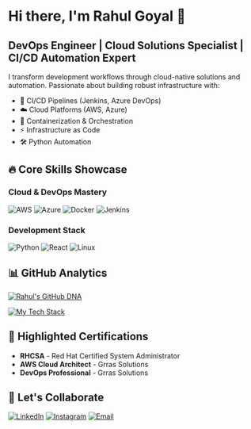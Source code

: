 <!--
**RG0901/rg0901** is a ✨ _special_ ✨ repository because its `README.md` (this file) appears on your GitHub profile.

Here are some ideas to get you started:
 ## Hi there 👋
- 🔭 I’m currently working on ...
- 🌱 I’m currently learning ...
- 👯 I’m looking to collaborate on ...
- 🤔 I’m looking for help with ...
- 💬 Ask me about ...
- 📫 How to reach me: ...
- 😄 Pronouns: ...
- ⚡ Fun fact: ...

![Terraform](https://img.shields.io/badge/Terraform-IaC_Specialist-7B42BC?style=for-the-badge&logo=terraform&logoColor=white)
-->


# Hi there, I'm Rahul Goyal 👋

## DevOps Engineer | Cloud Solutions Specialist | CI/CD Automation Expert

I transform development workflows through cloud-native solutions and automation. Passionate about building robust infrastructure with:

- 🚀 CI/CD Pipelines (Jenkins, Azure DevOps)
- ☁️ Cloud Platforms (AWS, Azure)
- 🐳 Containerization & Orchestration
- ⚡ Infrastructure as Code
- 🛠️ Python Automation

## 🔥 Core Skills Showcase

### Cloud & DevOps Mastery
![AWS](https://img.shields.io/badge/AWS-Expert-232F3E?style=for-the-badge&logo=amazon-aws&logoColor=white)
![Azure](https://img.shields.io/badge/Azure-Professional-0089D6?style=for-the-badge&logo=microsoft-azure&logoColor=white)
![Docker](https://img.shields.io/badge/Docker-2496ED?style=for-the-badge&logo=docker&logoColor=white)
![Jenkins](https://img.shields.io/badge/Jenkins-CI/CD_Automation-D24939?style=for-the-badge&logo=jenkins&logoColor=white)

### Development Stack
![Python](https://img.shields.io/badge/Python-Automation-3776AB?style=for-the-badge&logo=python&logoColor=white)
![React](https://img.shields.io/badge/React-Frontend-20232A?style=for-the-badge&logo=react&logoColor=61DAFB)
![Linux](https://img.shields.io/badge/Linux-System_Admin-FCC624?style=for-the-badge&logo=linux&logoColor=black)

## 📊 GitHub Analytics
[![Rahul's GitHub DNA](https://github-readme-stats.vercel.app/api?username=RG0901&show_icons=true&count_private=true&theme=radical&hide_border=true&bg_color=00000000)](https://github.com/RG0901)

[![My Tech Stack](https://github-readme-stats.vercel.app/api/top-langs/?username=RG0901&layout=compact&theme=radical&hide_border=true&bg_color=00000000&langs_count=6)](https://github.com/RG0901)

## 📜 Highlighted Certifications
- **RHCSA** - Red Hat Certified System Administrator
- **AWS Cloud Architect** - Grras Solutions
- **DevOps Professional** - Grras Solutions

## 📱 Let's Collaborate
[![LinkedIn](https://img.shields.io/badge/Let's_Connect_on_LinkedIn-0077B5?style=for-the-badge&logo=linkedin&logoColor=white)](https://linkedin.com/in/rahulgoyal-devops)
[![Instagram](https://img.shields.io/badge/Follow_on_Instagram-E4405F?style=for-the-badge&logo=instagram&logoColor=white)](https://instagram.com/rahul_goyal2003)
[![Email](https://img.shields.io/badge/Contact_Me-via_Email-D14836?style=for-the-badge&logo=gmail&logoColor=white)](mailto:rg0054700@gmail.com)


